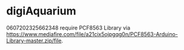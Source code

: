 # digiAquarium
0607202325662348
require PCF8563 Library via https://www.mediafire.com/file/a21cix5ojpgqg0n/PCF8563-Arduino-Library-master.zip/file.
